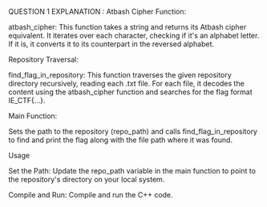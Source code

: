 QUESTION 1 EXPLANATION :
Atbash Cipher Function:

atbash_cipher: This function takes a string and returns its Atbash cipher equivalent. It iterates over each character, checking if it's an alphabet letter. If it is, it converts it to its counterpart in the reversed alphabet.


Repository Traversal:

find_flag_in_repository: This function traverses the given repository directory recursively, reading each .txt file. For each file, it decodes the content using the atbash_cipher function and searches for the flag format IE_CTF{...}.


Main Function:

Sets the path to the repository (repo_path) and calls find_flag_in_repository to find and print the flag along with the file path where it was found.

Usage

Set the Path: Update the repo_path variable in the main function to point to the repository's directory on your local system.

Compile and Run: Compile and run the C++ code.

